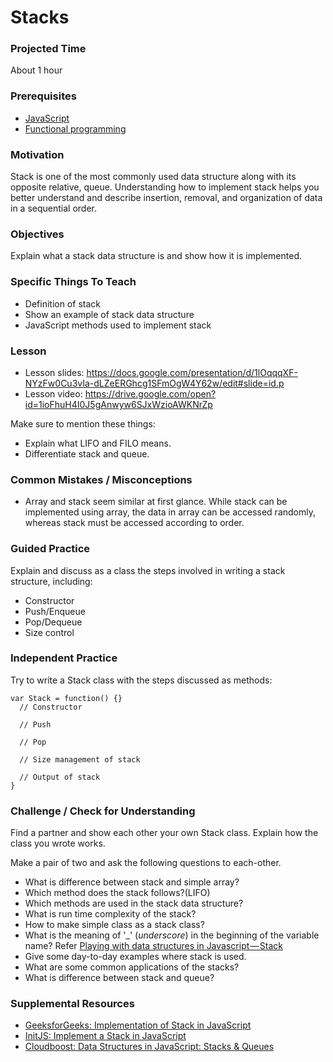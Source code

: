 # Stacks

### Projected Time

About 1 hour

### Prerequisites

- [JavaScript](/javascript)
- [Functional programming](/functional-programming/FP.md)

### Motivation

Stack is one of the most commonly used data structure along with its opposite relative, queue. Understanding how to implement stack helps you better understand and describe insertion, removal, and organization of data in a sequential order.

### Objectives

Explain what a stack data structure is and show how it is implemented.

### Specific Things To Teach

- Definition of stack
- Show an example of stack data structure
- JavaScript methods used to implement stack

### Lesson

- Lesson slides: https://docs.google.com/presentation/d/1lOqqqXF-NYzFw0Cu3vIa-dLZeERGhcg1SFmOgW4Y62w/edit#slide=id.p
- Lesson video: https://drive.google.com/open?id=1ioFhuH4I0J5gAnwyw6SJxWzioAWKNrZp

Make sure to mention these things:
- Explain what LIFO and FILO means.
- Differentiate stack and queue.

### Common Mistakes / Misconceptions

- Array and stack seem similar at first glance. While stack can be implemented using array, the data in array can be accessed randomly, whereas stack must be accessed according to order.

### Guided Practice

Explain and discuss as a class the steps involved in writing a stack structure, including:
- Constructor
- Push/Enqueue
- Pop/Dequeue
- Size control

### Independent Practice

Try to write a Stack class with the steps discussed as methods:
```
var Stack = function() {}
  // Constructor

  // Push

  // Pop

  // Size management of stack

  // Output of stack
}
```

### Challenge / Check for Understanding

Find a partner and show each other your own Stack class. Explain how the class you wrote works.

Make a pair of two and ask the following questions to each-other.

- What is difference between stack and simple array?
- Which method does the stack follows?(LIFO)
- Which methods are used in the stack data structure?
- What is run time complexity of the stack?
- How to make simple class as a stack class?
- What is the meaning of '_' (*underscore*) in the beginning of the variable name? Refer [Playing with data structures in Javascript — Stack](https://blog.cloudboost.io/playing-with-data-structures-in-javascript-stack-a55ebe50f29d)
- Give some day-to-day examples where stack is used.
- What are some common applications of the stacks?
- What is difference between stack and queue?

### Supplemental Resources

- [GeeksforGeeks: Implementation of Stack in JavaScript](https://www.geeksforgeeks.org/implementation-stack-javascript/)
- [InitJS: Implement a Stack in JavaScript](https://initjs.org/data-structure-stack-in-javascript-714f45dbf889)
- [Cloudboost: Data Structures in JavaScript: Stacks & Queues](https://blog.cloudboost.io/data-structures-in-javascript-stacks-queues-75d83cd9f7e1)
